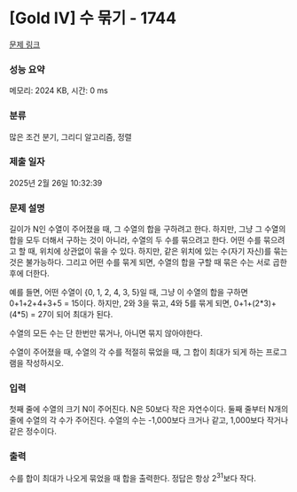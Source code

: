 # [Gold IV] 수 묶기 - 1744 

[문제 링크](https://www.acmicpc.net/problem/1744) 

### 성능 요약

메모리: 2024 KB, 시간: 0 ms

### 분류

많은 조건 분기, 그리디 알고리즘, 정렬

### 제출 일자

2025년 2월 26일 10:32:39

### 문제 설명

<p>길이가 N인 수열이 주어졌을 때, 그 수열의 합을 구하려고 한다. 하지만, 그냥 그 수열의 합을 모두 더해서 구하는 것이 아니라, 수열의 두 수를 묶으려고 한다. 어떤 수를 묶으려고 할 때, 위치에 상관없이 묶을 수 있다. 하지만, 같은 위치에 있는 수(자기 자신)를 묶는 것은 불가능하다. 그리고 어떤 수를 묶게 되면, 수열의 합을 구할 때 묶은 수는 서로 곱한 후에 더한다.</p>

<p>예를 들면, 어떤 수열이 {0, 1, 2, 4, 3, 5}일 때, 그냥 이 수열의 합을 구하면 0+1+2+4+3+5 = 15이다. 하지만, 2와 3을 묶고, 4와 5를 묶게 되면, 0+1+(2*3)+(4*5) = 27이 되어 최대가 된다.</p>

<p>수열의 모든 수는 단 한번만 묶거나, 아니면 묶지 않아야한다.</p>

<p>수열이 주어졌을 때, 수열의 각 수를 적절히 묶었을 때, 그 합이 최대가 되게 하는 프로그램을 작성하시오.</p>

### 입력 

 <p>첫째 줄에 수열의 크기 N이 주어진다. N은 50보다 작은 자연수이다. 둘째 줄부터 N개의 줄에 수열의 각 수가 주어진다. 수열의 수는 -1,000보다 크거나 같고, 1,000보다 작거나 같은 정수이다.</p>

### 출력 

 <p>수를 합이 최대가 나오게 묶었을 때 합을 출력한다. 정답은 항상 2<sup>31</sup>보다 작다.</p>

